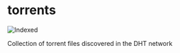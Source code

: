 torrents 
========
![Indexed](https://img.shields.io/badge/indexed-248959-blue)

Collection of torrent files discovered in the DHT network
